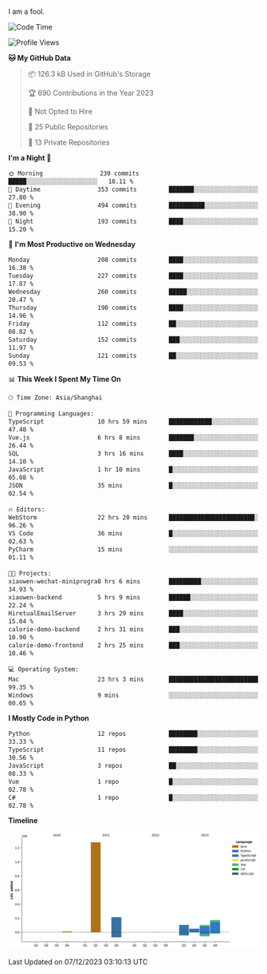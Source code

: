 I am a fool.

<!--START_SECTION:waka-->
![Code Time](http://img.shields.io/badge/Code%20Time-966%20hrs%2054%20mins-blue)

![Profile Views](http://img.shields.io/badge/Profile%20Views-0-blue)

**🐱 My GitHub Data** 

> 📦 126.3 kB Used in GitHub's Storage 
 > 
> 🏆 690 Contributions in the Year 2023
 > 
> 🚫 Not Opted to Hire
 > 
> 📜 25 Public Repositories 
 > 
> 🔑 13 Private Repositories 
 > 
**I'm a Night 🦉** 

```text
🌞 Morning                230 commits         █████░░░░░░░░░░░░░░░░░░░░   18.11 % 
🌆 Daytime                353 commits         ███████░░░░░░░░░░░░░░░░░░   27.80 % 
🌃 Evening                494 commits         ██████████░░░░░░░░░░░░░░░   38.90 % 
🌙 Night                  193 commits         ████░░░░░░░░░░░░░░░░░░░░░   15.20 % 
```
📅 **I'm Most Productive on Wednesday** 

```text
Monday                   208 commits         ████░░░░░░░░░░░░░░░░░░░░░   16.38 % 
Tuesday                  227 commits         ████░░░░░░░░░░░░░░░░░░░░░   17.87 % 
Wednesday                260 commits         █████░░░░░░░░░░░░░░░░░░░░   20.47 % 
Thursday                 190 commits         ████░░░░░░░░░░░░░░░░░░░░░   14.96 % 
Friday                   112 commits         ██░░░░░░░░░░░░░░░░░░░░░░░   08.82 % 
Saturday                 152 commits         ███░░░░░░░░░░░░░░░░░░░░░░   11.97 % 
Sunday                   121 commits         ██░░░░░░░░░░░░░░░░░░░░░░░   09.53 % 
```


📊 **This Week I Spent My Time On** 

```text
🕑︎ Time Zone: Asia/Shanghai

💬 Programming Languages: 
TypeScript               10 hrs 59 mins      ████████████░░░░░░░░░░░░░   47.40 % 
Vue.js                   6 hrs 8 mins        ███████░░░░░░░░░░░░░░░░░░   26.44 % 
SQL                      3 hrs 16 mins       ████░░░░░░░░░░░░░░░░░░░░░   14.10 % 
JavaScript               1 hr 10 mins        █░░░░░░░░░░░░░░░░░░░░░░░░   05.08 % 
JSON                     35 mins             █░░░░░░░░░░░░░░░░░░░░░░░░   02.54 % 

🔥 Editors: 
WebStorm                 22 hrs 20 mins      ████████████████████████░   96.26 % 
VS Code                  36 mins             █░░░░░░░░░░░░░░░░░░░░░░░░   02.63 % 
PyCharm                  15 mins             ░░░░░░░░░░░░░░░░░░░░░░░░░   01.11 % 

🐱‍💻 Projects: 
xiaowen-wechat-miniprogra8 hrs 6 mins        █████████░░░░░░░░░░░░░░░░   34.93 % 
xiaowen-backend          5 hrs 9 mins        ██████░░░░░░░░░░░░░░░░░░░   22.24 % 
HiretualEmailServer      3 hrs 29 mins       ████░░░░░░░░░░░░░░░░░░░░░   15.04 % 
calorie-demo-backend     2 hrs 31 mins       ███░░░░░░░░░░░░░░░░░░░░░░   10.90 % 
calorie-demo-frontend    2 hrs 25 mins       ███░░░░░░░░░░░░░░░░░░░░░░   10.46 % 

💻 Operating System: 
Mac                      23 hrs 3 mins       █████████████████████████   99.35 % 
Windows                  9 mins              ░░░░░░░░░░░░░░░░░░░░░░░░░   00.65 % 
```

**I Mostly Code in Python** 

```text
Python                   12 repos            ████████░░░░░░░░░░░░░░░░░   33.33 % 
TypeScript               11 repos            ████████░░░░░░░░░░░░░░░░░   30.56 % 
JavaScript               3 repos             ██░░░░░░░░░░░░░░░░░░░░░░░   08.33 % 
Vue                      1 repo              █░░░░░░░░░░░░░░░░░░░░░░░░   02.78 % 
C#                       1 repo              █░░░░░░░░░░░░░░░░░░░░░░░░   02.78 % 
```



**Timeline**

![Lines of Code chart](https://raw.githubusercontent.com/VeejaLiu/VeejaLiu/master/assets/bar_graph.png)


 Last Updated on 07/12/2023 03:10:13 UTC
<!--END_SECTION:waka-->
